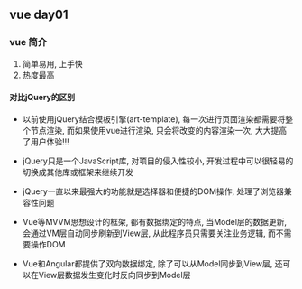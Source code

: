 ## vue day01 ##

### vue 简介 ###

1. 简单易用, 上手快
2. 热度最高

#### 对比jQuery的区别 ####

- 以前使用jQuery结合模板引擎(art-template), 每一次进行页面渲染都需要将整个节点渲染, 而如果使用vue进行渲染, 只会将改变的内容渲染一次, 大大提高了用户体验!!!

- jQuery只是一个JavaScript库, 对项目的侵入性较小, 开发过程中可以很轻易的切换成其他库或框架来继续开发

- jQuery一直以来最强大的功能就是选择器和便捷的DOM操作, 处理了浏览器兼容性问题

- Vue等MVVM思想设计的框架, 都有数据绑定的特点, 当Model层的数据更新, 会通过VM层自动同步刷新到View层, 从此程序员只需要关注业务逻辑, 而不需要操作DOM

- Vue和Angular都提供了双向数据绑定, 除了可以从Model同步到View层, 还可以在View层数据发生变化时反向同步到Model层


